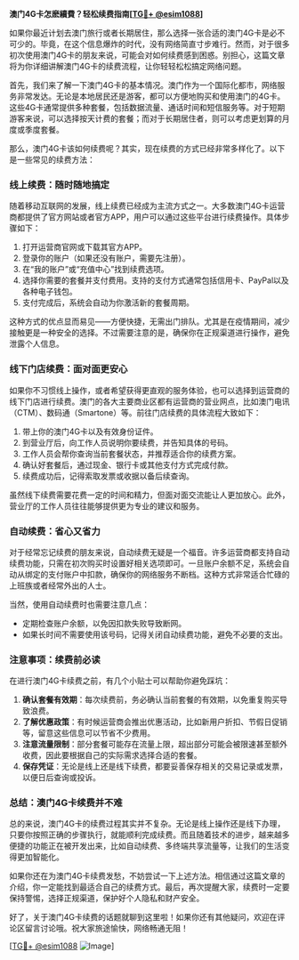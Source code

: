 **澳门4G卡怎麽續費？轻松续费指南[[TG💪+ @esim1088](https://t.me/s/esim1088)]**

如果你最近计划去澳门旅行或者长期居住，那么选择一张合适的澳门4G卡是必不可少的。毕竟，在这个信息爆炸的时代，没有网络简直寸步难行。然而，对于很多初次使用澳门4G卡的朋友来说，可能会对如何续费感到困惑。别担心，这篇文章将为你详细讲解澳门4G卡的续费流程，让你轻轻松松搞定网络问题。

首先，我们来了解一下澳门4G卡的基本情况。澳门作为一个国际化都市，网络服务非常发达。无论是本地居民还是游客，都可以方便地购买和使用澳门的4G卡。这些4G卡通常提供多种套餐，包括数据流量、通话时间和短信服务等。对于短期游客来说，可以选择按天计费的套餐；而对于长期居住者，则可以考虑更划算的月度或季度套餐。

那么，澳门4G卡该如何续费呢？其实，现在续费的方式已经非常多样化了。以下是一些常见的续费方法：

### **线上续费：随时随地搞定**
随着移动互联网的发展，线上续费已经成为主流方式之一。大多数澳门4G卡运营商都提供了官方网站或者官方APP，用户可以通过这些平台进行续费操作。具体步骤如下：
1. 打开运营商官网或下载其官方APP。
2. 登录你的账户（如果还没有账户，需要先注册）。
3. 在“我的账户”或“充值中心”找到续费选项。
4. 选择你需要的套餐并支付费用。支持的支付方式通常包括信用卡、PayPal以及各种电子钱包。
5. 支付完成后，系统会自动为你激活新的套餐周期。

这种方式的优点显而易见——方便快捷，无需出门排队。尤其是在疫情期间，减少接触更是一种安全的选择。不过需要注意的是，确保你在正规渠道进行操作，避免泄露个人信息。

### **线下门店续费：面对面更安心**
如果你不习惯线上操作，或者希望获得更直观的服务体验，也可以选择到运营商的线下门店进行续费。澳门的各大主要商业区都有运营商的营业网点，比如澳门电讯（CTM）、数码通（Smartone）等。前往门店续费的具体流程大致如下：
1. 带上你的澳门4G卡以及有效身份证件。
2. 到营业厅后，向工作人员说明你要续费，并告知具体的号码。
3. 工作人员会帮你查询当前套餐状态，并推荐适合你的续费方案。
4. 确认好套餐后，通过现金、银行卡或其他支付方式完成付款。
5. 续费成功后，记得索取发票或收据以备后续查询。

虽然线下续费需要花费一定的时间和精力，但面对面交流能让人更加放心。此外，营业厅的工作人员往往能够提供更为专业的建议和服务。

### **自动续费：省心又省力**
对于经常忘记续费的朋友来说，自动续费无疑是一个福音。许多运营商都支持自动续费功能，只需在初次购买时设置好相关选项即可。一旦账户余额不足，系统会自动从绑定的支付账户中扣款，确保你的网络服务不断档。这种方式非常适合忙碌的上班族或者经常外出的人士。

当然，使用自动续费时也需要注意几点：
- 定期检查账户余额，以免因扣款失败导致断网。
- 如果长时间不需要使用该号码，记得关闭自动续费功能，避免不必要的支出。

### **注意事项：续费前必读**
在进行澳门4G卡续费之前，有几个小贴士可以帮助你避免踩坑：
1. **确认套餐有效期**：每次续费前，务必确认当前套餐的有效期，以免重复购买导致浪费。
2. **了解优惠政策**：有时候运营商会推出优惠活动，比如新用户折扣、节假日促销等，留意这些信息可以节省不少费用。
3. **注意流量限制**：部分套餐可能存在流量上限，超出部分可能会被限速甚至额外收费，因此要根据自己的实际需求选择合适的套餐。
4. **保存凭证**：无论是线上还是线下续费，都要妥善保存相关的交易记录或发票，以便日后查询或投诉。

### **总结：澳门4G卡续费并不难**
总的来说，澳门4G卡的续费过程其实并不复杂。无论是线上操作还是线下办理，只要你按照正确的步骤执行，就能顺利完成续费。而且随着技术的进步，越来越多便捷的功能正在被开发出来，比如自动续费、多终端共享流量等，让我们的生活变得更加智能化。

如果你还在为澳门4G卡续费发愁，不妨尝试一下上述方法。相信通过这篇文章的介绍，你一定能找到最适合自己的续费方式。最后，再次提醒大家，续费时一定要保持警惕，选择正规渠道，保护好个人隐私和财产安全。

好了，关于澳门4G卡续费的话题就聊到这里啦！如果你还有其他疑问，欢迎在评论区留言讨论哦。祝大家旅途愉快，网络畅通无阻！

[[TG💪+ @esim1088](https://t.me/s/esim1088) ![Image](https://i.postimg.cc/4NQfJmqS/Snipaste-2025-05-13-00-14-12.png)]